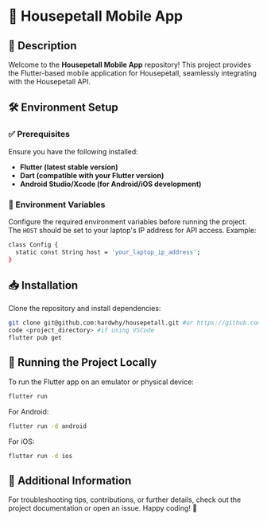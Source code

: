 # 📱 Housepetall Mobile App

## 📌 Description
Welcome to the **Housepetall Mobile App** repository! This project provides the Flutter-based mobile application for Housepetall, seamlessly integrating with the Housepetall API.

## 🛠 Environment Setup
### ✅ Prerequisites
Ensure you have the following installed:
- **Flutter (latest stable version)**
- **Dart (compatible with your Flutter version)**
- **Android Studio/Xcode (for Android/iOS development)**

### 🔧 Environment Variables
Configure the required environment variables before running the project. The `HOST` should be set to your laptop's IP address for API access. Example:
```bash
class Config {
  static const String host = 'your_laptop_ip_address';
}
```

## 📥 Installation
Clone the repository and install dependencies:
```bash
git clone git@github.com:hardwhy/housepetall.git #or https://github.com/hardwhy/housepetall.git
code <project_directory> #if using VSCode
flutter pub get
```

## 🚀 Running the Project Locally
To run the Flutter app on an emulator or physical device:
```bash
flutter run
```
For Android:
```bash
flutter run -d android
```
For iOS:
```bash
flutter run -d ios
```

## 📘 Additional Information
For troubleshooting tips, contributions, or further details, check out the project documentation or open an issue. Happy coding! 🎉

